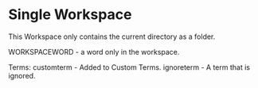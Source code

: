 # Single Workspace

This Workspace only contains the current directory as a folder.

WORKSPACEWORD - a word only in the workspace.

Terms:
customterm - Added to Custom Terms.
ignoreterm - A term that is ignored.
